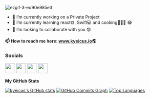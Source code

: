 
![ezgif-3-ed90e985e3](https://user-images.githubusercontent.com/53126629/152369560-4bd0ee56-9534-47a0-9885-2c44c002a563.gif)


- 🔭 I’m currently working on a Private Project
- 🌱 I’m currently learning react𝌔, Swift💻 and cooking🧑🏼‍🍳 😂
- 👯 I’m looking to collaborate with you 😎
#### 📫 How to reach me here: <a href="https://kyeicus.github.io" target="_blank">www.kyeicus.io</a>🌎



### Socials
                  
<p align="left">
<a href="https://www.github.com/kyeicus" target="_blank" rel="noreferrer"><img src="https://kwabena-abrokwa-github.s3.af-south-1.amazonaws.com/github-dark.svg" width="32" height="32" /></a>
  <a href="https://www.linkedin.com/in/kyeicus" target="_blank" rel="noreferrer"><img src="https://kwabena-abrokwa-github.s3.af-south-1.amazonaws.com/linkedin.svg" width="32" height="32" /></a>
  <a href="https://www.twitter.com/kyeicus" target="_blank" rel="noreferrer"><img src="https://kwabena-abrokwa-github.s3.af-south-1.amazonaws.com/twitter.svg" width="32" height="32" /></a>
  <a href="https://www.instagram.com/kyeicus" target="_blank" rel="noreferrer"><img src="https://kwabena-abrokwa-github.s3.af-south-1.amazonaws.com/instagram.svg" width="32" height="32" /></a></p>
  
  
<b>My GitHub Stats</b>

<a href="http://www.github.com/kyeicus"><img src="https://github-readme-stats.vercel.app/api?username=kyeicus&show_icons=true&hide=&count_private=true&title_color=0891b2&text_color=ffffff&icon_color=0891b2&bg_color=1c1917&hide_border=true&show_icons=true" alt="kyeicus's GitHub stats" /></a>
<a href="http://www.github.com/kyeicus"><img src="https://activity-graph.herokuapp.com/graph?username=kyeicus&count_private=true&bg_color=1c1917&color=ffffff&line=0891b2&point=ffffff&area_color=1c1917&area=true&hide_border=true&custom_title=GitHub%20Commits%20Graph" alt="GitHub Commits Graph" /></a>
 <a href="https://github.com/kyeicus" align="left"><img src="https://github-readme-stats.vercel.app/api/top-langs/?username=kyeicus&langs_count=10&count_private=true&title_color=0891b2&text_color=ffffff&icon_color=0891b2&bg_color=1c1917&hide_border=true&locale=en&custom_title=Top%20%Languages" alt="Top Languages" /></a>

